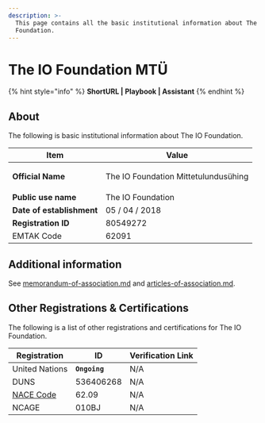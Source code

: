 ```yaml
---
description: >-
  This page contains all the basic institutional information about The IO
  Foundation.
---
```


# The IO Foundation MTÜ

{% hint style="info" %}
**ShortURL | Playbook | Assistant**
{% endhint %}

## About

The following is basic institutional information about The IO Foundation.

| Item                      | Value                                              |
| ------------------------- | -------------------------------------------------- |
| **Official Name**         | <p>The IO Foundation Mittetulundusühing</p><p></p> |
| **Public use name**       | The IO Foundation                                  |
| **Date of establishment** | 05 / 04 / 2018                                     |
| **Registration ID**       | 80549272                                           |
| EMTAK Code                | 62091                                              |

## Additional information

See [memorandum-of-association.md](memorandum-of-association.md "mention") and [articles-of-association.md](articles-of-association.md "mention").



## Other Registrations & Certifications

The following is a list of other registrations and certifications for The IO Foundation.

| Registration                                                                                                                                                      | ID            | Verification Link |
| ----------------------------------------------------------------------------------------------------------------------------------------------------------------- | ------------- | ----------------- |
| United Nations                                                                                                                                                    | **`Ongoing`** | N/A               |
| DUNS                                                                                                                                                              | 536406268     | N/A               |
| [NACE Code](https://ec.europa.eu/eurostat/ramon/nomenclatures/index.cfm?TargetUrl=LST\_CLS\_DLD\&StrNom=NACE\_REV2\&StrLanguageCode=EN\&StrLayoutCode=HIERARCHIC) | 62.09         | N/A               |
| NCAGE                                                                                                                                                             | 010BJ         | N/A               |

